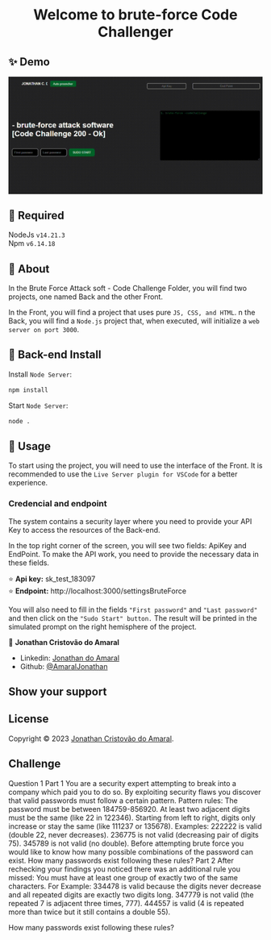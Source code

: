 <h1 align="center">Welcome to brute-force Code Challenger </h1>


## ✨ Demo


<p align="center">
  <img width="700" align="center" src="./Demo.gif" alt="demo"/>
</p>



## 🚀 Required
  NodeJs  `v14.21.3` <br>
  Npm   `v6.14.18` 
## 🚀 About
In the Brute Force Attack soft - Code Challenge Folder, you will find two projects, one named Back and the other Front.

In the Front, you will find a project that uses pure `JS, CSS, and HTML`.
n the Back, you will find a `Node.js` project that, when executed, will initialize a `web server on port 3000`.

## 🚀 Back-end Install 


Install  `Node Server`:

```sh
npm install
```

Start  `Node Server`:

```sh
node . 
```





## 🚀 Usage

To start using the project, you will need to use the interface of the Front. It is recommended to use the `Live Server plugin for VSCode` for a better experience.

### Credencial and endpoint
The system contains a security layer where you need to provide your API Key to access the resources of the Back-end.

In the top right corner of the screen, you will see two fields: ApiKey and EndPoint. To make the API work, you need to provide the necessary data in these fields.

 ⭐️ <strong>Api key:</strong> sk_test_183097
 <br>
 ⭐️ <strong>Endpoint:</strong> http://localhost:3000/settingsBruteForce

You will also need to fill in the fields `"First password"` and `"Last password"` and then click on the `"Sudo Start" button.` The result will be printed in the simulated prompt on the right hemisphere of the project.


👤 **Jonathan Cristovão do Amaral**

- Linkedin: [Jonathan do Amaral](https://www.linkedin.com/in/jonathan-do-amaral-6195181b1/)
- Github: [@AmaralJonathan](https://github.com/AmaralJonathan)

## Show your support



## License

Copyright © 2023 [Jonathan Cristovão do Amaral](https://github.com/kefranabg).<br />


## Challenge


Question 1
Part 1
You are a security expert attempting to break into a company which paid you to
do so. By exploiting security flaws you discover that valid passwords must
follow a certain pattern.
Pattern rules:
The password must be between 184759-856920.
At least two adjacent digits must be the same (like 22 in 122346).
Starting from left to right, digits only increase or stay the same (like 111237 or
135678).
Examples:
222222 is valid (double 22, never decreases).
236775 is not valid (decreasing pair of digits 75).
345789 is not valid (no double).
Before attempting brute force you would like to know how many possible
combinations of the password can exist. How many passwords exist following
these rules?
Part 2
After rechecking your findings you noticed there was an additional rule you
missed: You must have at least one group of exactly two of the same
characters.
For Example:
334478 is valid because the digits never decrease and all repeated digits are
exactly two digits long.
347779 is not valid (the repeated 7 is adjacent three times, 777).
444557 is valid (4 is repeated more than twice but it still contains a double 55).

How many passwords exist following these rules?
